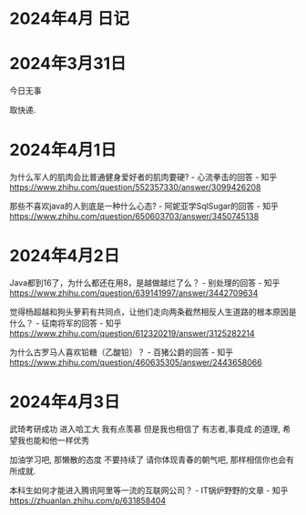 # 2024年4月 日记

# 2024年3月31日

今日无事

取快递. 

# 2024年4月1日

为什么军人的肌肉会比普通健身爱好者的肌肉要硬? - 心流拳击的回答 - 知乎
https://www.zhihu.com/question/552357330/answer/3099426208

那些不喜欢java的人到底是一种什么心态? - 阿妮亚学SqlSugar的回答 - 知乎
https://www.zhihu.com/question/650603703/answer/3450745138

# 2024年4月2日



Java都到16了，为什么都还在用8，是越做越烂了么？ - 别处理的回答 - 知乎
https://www.zhihu.com/question/639141997/answer/3442709634

觉得杨超越和狗头萝莉有共同点，让他们走向两条截然相反人生道路的根本原因是什么？ - 征南将军的回答 - 知乎
https://www.zhihu.com/question/612320219/answer/3125282214

为什么古罗马人喜欢铅糖（乙酸铅）？ - 百猪公爵的回答 - 知乎
https://www.zhihu.com/question/460635305/answer/2443658066  

# 2024年4月3日

武琦考研成功 进入哈工大 我有点羡慕 但是我也相信了 有志者,事竟成 的道理, 希望我也能和他一样优秀

加油学习吧, 那懒散的态度 不要持续了 请你体现青春的朝气吧, 那样相信你也会有所成就. 

本科生如何才能进入腾讯阿里等一流的互联网公司？ - IT锅炉野野的文章 - 知乎
https://zhuanlan.zhihu.com/p/631858404

